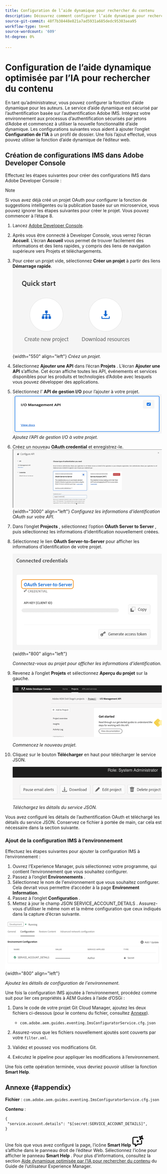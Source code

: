 ```yaml
---
title: Configuration de l’aide dynamique pour rechercher du contenu
description: Découvrez comment configurer l’aide dynamique pour rechercher du contenu
source-git-commit: 48f7b38448e821a7ad5931a685dedc95303aea95
workflow-type: tm+mt
source-wordcount: '609'
ht-degree: 0%

---
```



# Configuration de l’aide dynamique optimisée par l’IA pour rechercher du contenu

En tant qu’administrateur, vous pouvez configurer la fonction d’aide dynamique pour les auteurs. Le service d’aide dynamique est sécurisé par l’authentification basée sur l’authentification Adobe IMS. Intégrez votre environnement aux processus d’authentification sécurisés par jetons d’Adobe et commencez à utiliser la nouvelle fonctionnalité d’aide dynamique. Les configurations suivantes vous aident à ajouter l’onglet **Configuration de l’IA** à un profil de dossier. Une fois l’ajout effectué, vous pouvez utiliser la fonction d’aide dynamique de l’éditeur web.

## Création de configurations IMS dans Adobe Developer Console

Effectuez les étapes suivantes pour créer des configurations IMS dans Adobe Developer Console :

>[!NOTE]
>
>Si vous avez déjà créé un projet OAuth pour configurer la fonction de suggestions intelligentes ou la publication basée sur un microservice, vous pouvez ignorer les étapes suivantes pour créer le projet. Vous pouvez commencer à l’étape 8.

1. Lancez [Adobe Developer Console](https://developer.adobe.com/console).
1. Après vous être connecté à Developer Console, vous verrez l’écran **Accueil**. L’écran **Accueil** vous permet de trouver facilement des informations et des liens rapides, y compris des liens de navigation supérieure vers Projets et téléchargements.
1. Pour créer un projet vide, sélectionnez **Créer un projet** à partir des liens **Démarrage rapide**.
   ![Liens de démarrage rapide](assets/conf-ss-quick-start.png) {width="550" align="left"}
   *Créez un projet.*

1. Sélectionnez **Ajouter une API** dans l’écran **Projets** .  L’écran **Ajouter une API** s’affiche. Cet écran affiche toutes les API, événements et services disponibles pour les produits et technologies d’Adobe avec lesquels vous pouvez développer des applications.

1. Sélectionnez l’ **API de gestion I/O** pour l’ajouter à votre projet.
   ![API de gestion des E/S](assets/confi-ss-io-management.png)
   *Ajoutez l’API de gestion I/O à votre projet.*

1. Créez un nouveau **OAuth credential** et enregistrez-le.
   ![Mosaïque d’informations d’identification OAuth dans la configuration de l’API](assets/conf-ss-OAuth-credential.png) {width="3000" align="left"}
   *Configurez les informations d’identification OAuth sur votre API.*

1. Dans l’onglet **Projects** , sélectionnez l’option **OAuth Server to Server** , puis sélectionnez les informations d’identification nouvellement créées.

1. Sélectionnez le lien **OAuth Server-to-Server** pour afficher les informations d’identification de votre projet.

   ![informations d’identification connectées](assets/conf-ss-connected-credentials.png) {width="800" align="left"}

   *Connectez-vous au projet pour afficher les informations d’identification.*

1. Revenez à l’onglet **Projets** et sélectionnez **Aperçu du projet** sur la gauche.

   <img src="assets/project-overview.png" alt="présentation du projet" width="500">

   *Commencez le nouveau projet.*

1. Cliquez sur le bouton **Télécharger** en haut pour télécharger le service JSON.

   <img src="assets/download-json.png" alt="télécharger json" width="500">

   *Téléchargez les détails du service JSON.*

Vous avez configuré les détails de l’authentification OAuth et téléchargé les détails du service JSON. Conservez ce fichier à portée de main, car cela est nécessaire dans la section suivante.

### Ajout de la configuration IMS à l’environnement

Effectuez les étapes suivantes pour ajouter la configuration IMS à l’environnement :

1. Ouvrez l’Experience Manager, puis sélectionnez votre programme, qui contient l’environnement que vous souhaitez configurer.
1. Passez à l’onglet **Environnements** .
1. Sélectionnez le nom de l&#39;environnement que vous souhaitez configurer. Cela devrait vous permettre d’accéder à la page **Environment Information**.
1. Passez à l’onglet **Configuration** .
1. Mettez à jour le champ JSON SERVICE_ACCOUNT_DETAILS . Assurez-vous d’utiliser le même nom et la même configuration que ceux indiqués dans la capture d’écran suivante.

![Configuration du compte de service ims](assets/ims-service-account-config.png){width="800" align="left"}


*Ajoutez les détails de configuration de l&#39;environnement.*




Une fois la configuration IMS ajoutée à l’environnement, procédez comme suit pour lier ces propriétés à AEM Guides à l’aide d’OSGi :

1. Dans le code de votre projet Git Cloud Manager, ajoutez les deux fichiers ci-dessous (pour le contenu du fichier, consultez [Annexe](#appendix)).

   * `com.adobe.aem.guides.eventing.ImsConfiguratorService.cfg.json`

1. Assurez-vous que les fichiers nouvellement ajoutés sont couverts par votre `filter.xml`.
1. Validez et poussez vos modifications Git.
1. Exécutez le pipeline pour appliquer les modifications à l’environnement.

Une fois cette opération terminée, vous devriez pouvoir utiliser la fonction **Smart Help**.



## Annexe {#appendix}

**Fichier** :
`com.adobe.aem.guides.eventing.ImsConfiguratorService.cfg.json`

**Contenu** :

```
{
 "service.account.details": "$[secret:SERVICE_ACCOUNT_DETAILS]",
}
```


Une fois que vous avez configuré la page, l’icône **Smart Help** ![Smart Help](assets/smart-help-icon.svg) s’affiche dans le panneau droit de l’éditeur Web. Sélectionnez l’icône pour afficher le panneau **Smart Help** .
Pour plus d’informations, consultez la section [Aide dynamique optimisée par l’IA pour rechercher du contenu](../user-guide/ai-based-smart-help.md) du Guide de l’utilisateur Experience Manager.
